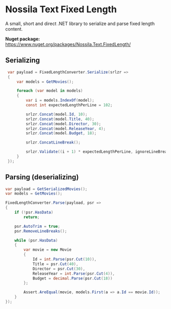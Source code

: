 
# Nossila Text Fixed Length
A small, short and direct .NET library to serialize and parse fixed length content.

**Nuget package:** https://www.nuget.org/packages/Nossila.Text.FixedLength/

## Serializing

````c#
 var payload = FixedLengthConverter.Serialize(srlzr =>
 {
     var models = GetMovies();

     foreach (var model in models)
     {
         var i = models.IndexOf(model);
         const int expectedLengthPerLine = 102;

         srlzr.Concat(model.Id, 10);
         srlzr.Concat(model.Title, 40);
         srlzr.Concat(model.Director, 30);
         srlzr.Concat(model.ReleaseYear, 4);
         srlzr.Concat(model.Budget, 18);

         srlzr.ConcatLineBreak();

         srlzr.Validate((i + 1) * expectedLengthPerLine, ignoreLineBreaks: true);
     }
 });
````

## Parsing (deserializing)
````c#
var payload = GetSerializedMovies();
var models = GetMovies();

FixedLengthConverter.Parse(payload, psr =>
{
    if (!psr.HasData)
        return;

    psr.AutoTrim = true;
    psr.RemoveLineBreaks();

    while (psr.HasData)
    {
        var movie = new Movie
        {
            Id = int.Parse(psr.Cut(10)),
            Title = psr.Cut(40),
            Director = psr.Cut(30),
            ReleaseYear = int.Parse(psr.Cut(4)),
            Budget = decimal.Parse(psr.Cut(18))
        };

        Assert.AreEqual(movie, models.First(a => a.Id == movie.Id));
    }
});

````    

